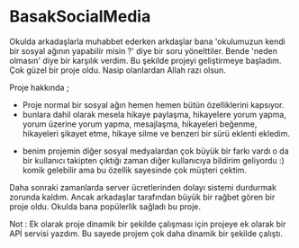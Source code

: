 # BasakSocialMedia

Okulda arkadaşlarla muhabbet ederken arkdaşlar bana 'okulumuzun kendi bir sosyal ağının yapabilir misin ?' diye bir soru yönelttiler.
Bende 'neden olmasın' diye bir karşılık verdim. Bu şekilde projeyi geliştirmeye başladım. Çok güzel bir proje oldu. Nasip olanlardan Allah razı olsun.

Proje hakkında ;
- Proje normal bir sosyal ağın hemen hemen bütün özelliklerini kapsıyor.
- bunlara dahil olarak mesela hikaye paylaşma, hikayelere yorum yapma, yorum üzerine yorum yapma, mesajlaşma, hikayeleri beğenme,
  hikayeleri şikayet etme, hikaye silme ve benzeri bir sürü eklenti ekledim.

* benim projemin diğer sosyal medyalardan çok büyük bir farkı vardı o da bir kullanıcı takipten çıktığı zaman diğer kullanıcıya bildirim geliyordu :)
komik gelebilir ama bu özellik sayesinde çok müşteri çektim.

Daha sonraki zamanlarda server ücretlerinden dolayı sistemi durdurmak zorunda kaldım. Ancak arkadaşlar tarafından büyük bir rağbet gören bir proje oldu. 
Okulda bana popülerlik sağladı bu proje.


Not : Ek olarak proje dinamik bir şekilde çalışması için projeye ek olarak bir APİ servisi yazdım. Bu sayede projem çok daha dinamik bir şekilde çalıştı.
